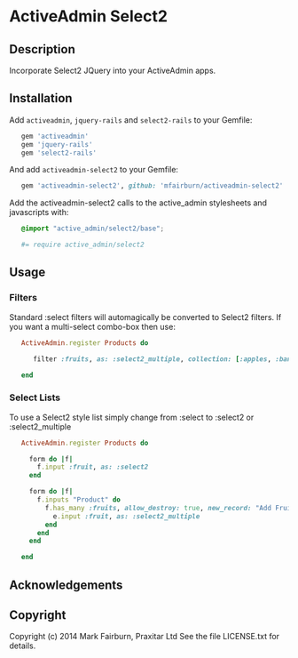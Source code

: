 # ActiveAdmin Select2

## Description

Incorporate Select2 JQuery into your ActiveAdmin apps.

## Installation

Add `activeadmin`, `jquery-rails` and `select2-rails` to your Gemfile:

```ruby
   gem 'activeadmin'
   gem 'jquery-rails'
   gem 'select2-rails'
```

And add `activeadmin-select2` to your Gemfile:

```ruby
   gem 'activeadmin-select2', github: 'mfairburn/activeadmin-select2'
```

Add the activeadmin-select2 calls to the active_admin stylesheets and javascripts with:

```active_admin.css.scss
   @import "active_admin/select2/base";
```

```active_admin.js.coffee
   #= require active_admin/select2
```


## Usage

### Filters

Standard :select filters will automagically be converted to Select2 filters.  If you want a multi-select combo-box then use:

```ruby
   ActiveAdmin.register Products do

      filter :fruits, as: :select2_multiple, collection: [:apples, :bananas, :oranges]

   end
```

### Select Lists

To use a Select2 style list simply change from :select to :select2 or :select2_multiple

```ruby
   ActiveAdmin.register Products do

     form do |f|
       f.input :fruit, as: :select2
     end

     form do |f|
       f.inputs "Product" do
         f.has_many :fruits, allow_destroy: true, new_record: "Add Fruit" do |e|
           e.input :fruit, as: :select2_multiple
         end
       end
     end

   end
```

## Acknowledgements


## Copyright

Copyright (c) 2014 Mark Fairburn, Praxitar Ltd
See the file LICENSE.txt for details.

